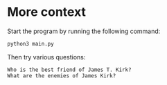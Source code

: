 # More context

Start the program by running the following command:
```bash
python3 main.py
```

Then try various questions:
```
Who is the best friend of James T. Kirk?
What are the enemies of James Kirk?
```
